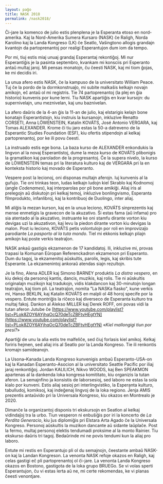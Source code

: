 ```yaml
---
layout: paĝo
title: NASK 2018
permalink: /nask2018/
---
```


Ĉi-jare la komenco de julio estis plenplena je la Esperanta etoso en
nord-amerika. Kaj la Nord-Amerika Sumera Kursaro (NASK) ĉe Raligh, Norda
Karolino kaj la Landa Kongreso (LK) ĉe Seatlo, Vaŝingtono allogis grandajn
kvantojn da partoprenantoj por realigi Esperantujon dum iom da tempo.

Por mi, tiuj estis miaj unuaj grandaj Esperantaj rekontiĝoj. Mi nur Esperantiĝis
je la pasinta septembro, kvankam mi konsciis pri Esperanto antaŭ multaj jaroj.
Mi pensas monatojn, ĉu ĉeesti NASK, kaj mi tiom ĝojas, ke mi decidis iri.

La unua afero estis NASK, ĉe la kampuso de la universitato William Peace. Tuj ĉe
la pordo de la dormkonstruaĵo, mi subite malkaŝis kelkajn novajn amikojn, eĉ
antaŭ ol mi registris. Tie 74 partoprenantoj (la plej en ĝia historio) kunvenis
por kune lerni. Tiu NASK apartiĝis en kvar kursojn: du supernivelajn, unu
meznivelan, kaj unu baznivelan.

La afero daŭris de la 4-an ĝis la 11-an de julio, kaj elstarigis kelajn bone
konatajn Esperantistojn, kiu instruis la kursanojn, inkluzive Renatto CORSETI,
Anna LÖWENSTEIN, Katalin KOVÁTS, José Antonio VERGARA, kaj Tomas ALEXANDER.
Krome ĉi tiu jaro estas la 50-a datreveno de la Esperantic Studies Foundation
(ESF), kiu ofertis stipendojn al kelkaj partoprenantoj, por ke ili povu ĉeesti.

La instruado estis ege bona. La baza kurso de ALEXANDER enkondukis la lingvon al
la novaj Esperantistoj, dume la meza kurso de KOVÁTS plibonigis la gramatikon
kaj paroladon de la progresantoj. Ĉe la supera nivelo, la kurso de LÖWENSTEIN
temas pri la literatura kulturo kaj de VERGARA pri la en konteksta historio kaj
movado de Esperanto.

Vespere post la lecionoj, oni disponas multajn aferojn. Iuj kunvenis al la
gufujo. Tie oni trinkas teon, ludas kelkajn ludojn kiel Skrablo kaj Kodnomoj
(angle _Codenames_), kaj interparolas por pli bone amikiĝi. Aliaj iris al
prelegojn aŭ diskutojn pri kelkaj temoj, inkluzive bonlingvismo, Esperanta
filmprodukto, infanlibroj, kaj la kontribuoj de Duolingo, inter aliaj.

Mi aliĝis la mezan kurson, kaj en la unua leciono, KOVÁTS sinprezentis kaj mense
enmetigis la gravecon de la akuzativo. Ŝi estas fama (aŭ infama) pro sia
atentado al la akuzativo, instruante ke oni stamfu dirante vorton kiu devigas
uzi la akuzativon, kaj levu la piedon dirante vorton kiu devigas la malon. Post iu leciono, KOVÁTS petis volontulojn por roli en improvizaĵo parodiante _La pasporto al la tuta mondo_. Tiel mi ekkonis kelkajn pliajn amikojn kaj poste verkis teatraĵon.

NASK ankaŭ gastigis ekzamenon de 17 kandidatoj. Ili, inkluzive mi, provas
trapasi la Komunan Eŭropan Referenckadron ekzamenon pri Esperanto. Dum du tagoj,
la ekzamenitoj aŭskultis, parolis, legis, kaj skribis tute Esperante. La
ekzamenintoj ankoraŭ atendas siajn rezultojn.

Je la fino, Alena ADLER kaj Simono BARNEY produktis _La distra vespero_, en kiu
dekoj da personoj kantis, dancis, muzikis, kaj rolis. Tie ni aŭskultis
originalajn muzikojn kaj tradukojn, vidis klakdancon kaj 30-minutojn longan
teatraĵon, kaj tiom pli. La teatraĵon, nomita "La NASKa fiasko", kune verkis mi,
Hanso BEKLIN, kaj Katalin KOVÁTS en malpli ol 48 horoj specife por la vespero.
Entute montriĝis la riĉeco kaj diverseco de Esperanta kulturo tra multaj fakoj.
Dankon al Alekso MILLER kaj Derek ROFF, oni povas vidi la tutan aferon Jutube ĉe
[https://www.youtube.com/playlist?list=PLok8ZOY6AYjhqOcQ70deTcZBFtvHEgtYN](https://www.youtube.com/playlist?list=PLok8ZOY6AYjhqOcQ70deTcZBFtvHEgtYN)
«_Kiel mallongigi tiun por presi?_»

Apartiĝi de unu la alia estis tre malfeliĉe, sed ĉiuj forlasis kiel amikoj.
Kelkaj foriris hejmen, sed aliaj iris al Seatlo por la Landa Kongreso. Tie ili
renkontis kromajn samideanojn.

La Usona–Kanada Landa Kongreso kunvenigis ambaŭ Esperanto-USA-on kaj la Kanadan
Esperanto-Asocion al la universitato Seattle Pacific por iliaj jaraj
renkontiĝoj. Jordan KALILICH, Nikvo WOODS, kaj Ben SPEAKMON apartenas al la
dankenda loka kongresa komititato, kiu organizis la tutan aferon. La semajnfino
ja konsistis de laborsesioj, sed laboro ne estas la sola kialo por kunveni.
Estis aliaj sesioj pri interlingvistiko, la Esperanta kulturo, tabulludoj,
komiksoj, kaj indeĝenaj lingvoj de la loka regiono. Ĵenja AMIS prezentis
antaŭvido pri la Universala Kongreso, kiu okazos en Montrealo je 2020.

Dimanĉe la organizantoj disponis tri ekskursojn en Seatlon al kelkaj vidindaĵoj
tra la urbo. Tiun vesperon ni enbuŝiĝis por iri la koncerto de _La Perdita
Generacio_, kiu ĵus diplomiĝis pri Elstara Arta Agado ĉe la Universala Kongreso.
Personoj aŭskultis la muzikon dancante aŭ sidante laŭplaĉe. Post la fermo,
multaj personoj elektis tendumadi proksime al la monto Rainier. Tiu ekskurso
daŭris tri tagoj. Bedaŭrinde mi ne povis tendumi kun la aliaj pro laboro.

Entute mi restis en Esperantujo pli ol du semajnojn, ĉeestante ambaŭ NASK-on kaj
la Landan Kongreson. La venonta NASK refoje okazos en Raligh, kaj celas gastigi
eĉ pli partoprenantoj ol ĉi-jare. La venonta Landa Kongreso okazos en Bostono,
gastigota de la loka grupo BRUEGo. Se vi volas sperti Esperantujon, ĉu vi estas
lerta aŭ ne, mi certe rekomendas, ke vi planas ĉeesti venontjare.

